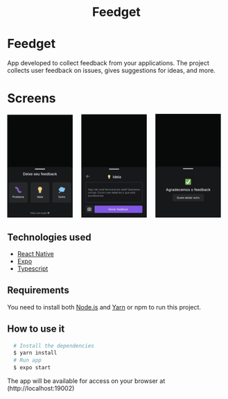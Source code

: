 <h1 align="center">Feedget</h1>

# Feedget

App developed to collect feedback from your applications.
The project collects user feedback on issues,
gives suggestions for ideas, and more.

# Screens

<p align="left">
<img src="./.screens/home.jpg" width="30%" />
&nbsp; &nbsp;
<img src="./.screens/form.jpg" width="30%" />
&nbsp; &nbsp;
<img src="./.screens/success.jpg" width="30%" />
</p>

## Technologies used
  - [React Native](https://reactnative.dev)
  - [Expo](https://docs.expo.io)
  - [Typescript](https://www.typescriptlang.org)

## Requirements

You need to install both [Node.js](https://nodejs.org) and [Yarn](https://yarnpkg.com) or npm to run this project.

## How to use it

```bash
  # Install the dependencies
  $ yarn install
  # Run app
  $ expo start
```

The app will be available for access on your browser at (http://localhost:19002)
